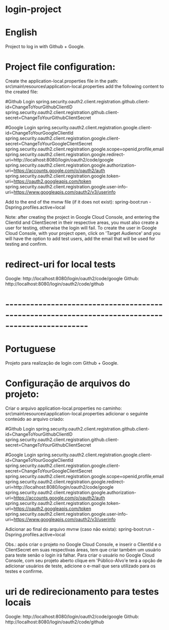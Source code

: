 # login-project
# English
Project to log in with Github + Google.

# Project file configuration:
Create the application-local.properties file in the path: src\main\resources\application-local.properties
add the following content to the created file:

#Github Login
spring.security.oauth2.client.registration.github.client-id=ChangeToYourGithubClientID
spring.security.oauth2.client.registration.github.client-secret=ChangeToYourGithubClientSecret

#Google Login
spring.security.oauth2.client.registration.google.client-id=ChangeToYourGoogleClientId
spring.security.oauth2.client.registration.google.client-secret=ChangeToYourGoogleClientSecret
spring.security.oauth2.client.registration.google.scope=openid,profile,email
spring.security.oauth2.client.registration.google.redirect-uri=http://localhost:8080/login/oauth2/code/google
spring.security.oauth2.client.registration.google.authorization-uri=https://accounts.google.com/o/oauth2/auth
spring.security.oauth2.client.registration.google.token-uri=https://oauth2.googleapis.com/token
spring.security.oauth2.client.registration.google.user-info-uri=https://www.googleapis.com/oauth2/v3/userinfo

Add to the end of the mvnw file (if it does not exist): spring-boot:run -Dspring.profiles.active=local

Note: after creating the project in Google Cloud Console, and entering the ClientId and ClientSecret in their respective areas, you must also create a user for testing, otherwise the login will fail.
To create the user in Google Cloud Console, with your project open, click on 'Target Audience' and you will have the option to add test users, add the email that will be used for testing and confirm.

# redirect-uri for local tests
Google: http://localhost:8080/login/oauth2/code/google
Github: http://localhost:8080/login/oauth2/code/github

# ------------------------------------------------------------------------------------------------

# Portuguese
Projeto para realização de login com Github + Google.

# Configuração de arquivos do projeto:
Criar o arquivo application-local.properties no caminho: src\main\resources\application-local.properties
adicionar o seguinte conteúdo ao arquivo criado:

#Github Login
spring.security.oauth2.client.registration.github.client-id=ChangeToYourGithubClientID
spring.security.oauth2.client.registration.github.client-secret=ChangeToYourGithubClientSecret

#Google Login
spring.security.oauth2.client.registration.google.client-id=ChangeToYourGoogleClientId
spring.security.oauth2.client.registration.google.client-secret=ChangeToYourGoogleClientSecret
spring.security.oauth2.client.registration.google.scope=openid,profile,email
spring.security.oauth2.client.registration.google.redirect-uri=http://localhost:8080/login/oauth2/code/google
spring.security.oauth2.client.registration.google.authorization-uri=https://accounts.google.com/o/oauth2/auth
spring.security.oauth2.client.registration.google.token-uri=https://oauth2.googleapis.com/token
spring.security.oauth2.client.registration.google.user-info-uri=https://www.googleapis.com/oauth2/v3/userinfo

Adicionar ao final do arquivo mvnw (caso não exista): spring-boot:run -Dspring.profiles.active=local

Obs.: após criar o projeto no Google Cloud Console, e inserir o ClientId e o ClientSecret em suas respectivas áreas, tem que criar também um usuário para teste senão o login irá falhar.
Para criar o usuário no Google Cloud Console, com seu projeto aberto clique em 'Público-Alvo'e terá a opção de adicionar usuários de teste, adicione o e-mail que sera utilizado para os testes e confirme.

# uri de redirecionamento para testes locais
Google: http://localhost:8080/login/oauth2/code/google
Github: http://localhost:8080/login/oauth2/code/github
